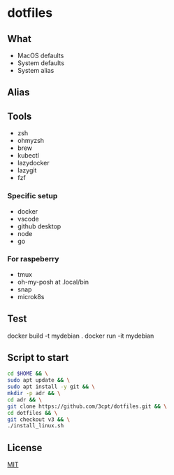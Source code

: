 # dotfiles

## What

- MacOS defaults
- System defaults
- System alias

## Alias

## Tools

- zsh
- ohmyzsh
- brew
- kubectl
- lazydocker
- lazygit
- fzf

### Specific setup

- docker
- vscode
- github desktop
- node
- go

### For raspeberry

- tmux
- oh-my-posh at .local/bin
- snap
- microk8s

## Test

docker build -t mydebian .
docker run -it mydebian

## Script to start

```bash
cd $HOME && \
sudo apt update && \
sudo apt install -y git && \
mkdir -p adr && \
cd adr && \
git clone https://github.com/3cpt/dotfiles.git && \
cd dotfiles && \
git checkout v3 && \
./install_linux.sh
```

## License

[MIT](LICENSE)
